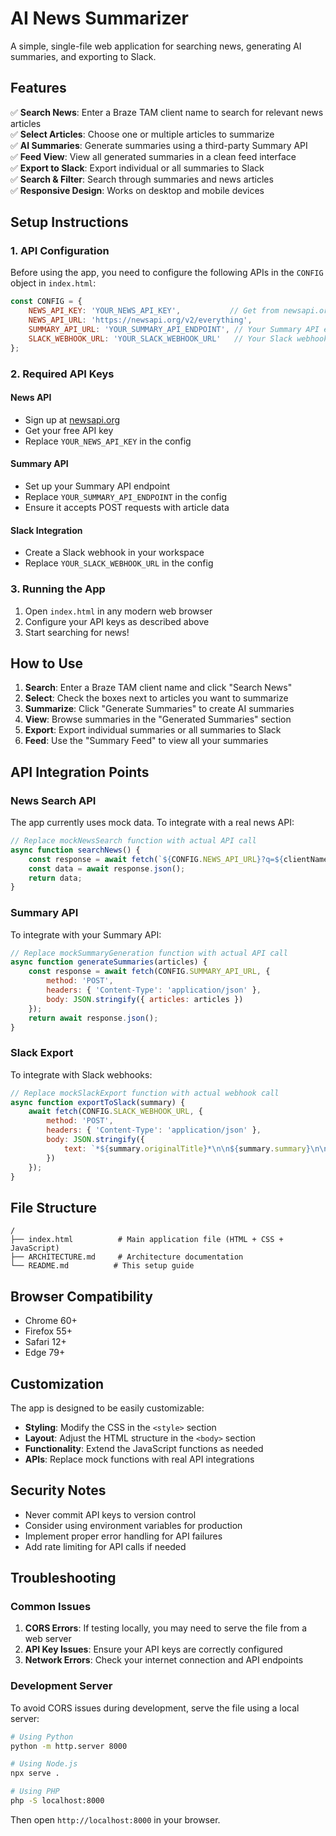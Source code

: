 # AI News Summarizer

A simple, single-file web application for searching news, generating AI summaries, and exporting to Slack.

## Features

✅ **Search News**: Enter a Braze TAM client name to search for relevant news articles  
✅ **Select Articles**: Choose one or multiple articles to summarize  
✅ **AI Summaries**: Generate summaries using a third-party Summary API  
✅ **Feed View**: View all generated summaries in a clean feed interface  
✅ **Export to Slack**: Export individual or all summaries to Slack  
✅ **Search & Filter**: Search through summaries and news articles  
✅ **Responsive Design**: Works on desktop and mobile devices  

## Setup Instructions

### 1. API Configuration

Before using the app, you need to configure the following APIs in the `CONFIG` object in `index.html`:

```javascript
const CONFIG = {
    NEWS_API_KEY: 'YOUR_NEWS_API_KEY',           // Get from newsapi.org
    NEWS_API_URL: 'https://newsapi.org/v2/everything',
    SUMMARY_API_URL: 'YOUR_SUMMARY_API_ENDPOINT', // Your Summary API endpoint
    SLACK_WEBHOOK_URL: 'YOUR_SLACK_WEBHOOK_URL'   // Your Slack webhook URL
};
```

### 2. Required API Keys

#### News API
- Sign up at [newsapi.org](https://newsapi.org)
- Get your free API key
- Replace `YOUR_NEWS_API_KEY` in the config

#### Summary API
- Set up your Summary API endpoint
- Replace `YOUR_SUMMARY_API_ENDPOINT` in the config
- Ensure it accepts POST requests with article data

#### Slack Integration
- Create a Slack webhook in your workspace
- Replace `YOUR_SLACK_WEBHOOK_URL` in the config

### 3. Running the App

1. Open `index.html` in any modern web browser
2. Configure your API keys as described above
3. Start searching for news!

## How to Use

1. **Search**: Enter a Braze TAM client name and click "Search News"
2. **Select**: Check the boxes next to articles you want to summarize
3. **Summarize**: Click "Generate Summaries" to create AI summaries
4. **View**: Browse summaries in the "Generated Summaries" section
5. **Export**: Export individual summaries or all summaries to Slack
6. **Feed**: Use the "Summary Feed" to view all your summaries

## API Integration Points

### News Search API
The app currently uses mock data. To integrate with a real news API:

```javascript
// Replace mockNewsSearch function with actual API call
async function searchNews() {
    const response = await fetch(`${CONFIG.NEWS_API_URL}?q=${clientName}&apiKey=${CONFIG.NEWS_API_KEY}`);
    const data = await response.json();
    return data;
}
```

### Summary API
To integrate with your Summary API:

```javascript
// Replace mockSummaryGeneration function with actual API call
async function generateSummaries(articles) {
    const response = await fetch(CONFIG.SUMMARY_API_URL, {
        method: 'POST',
        headers: { 'Content-Type': 'application/json' },
        body: JSON.stringify({ articles: articles })
    });
    return await response.json();
}
```

### Slack Export
To integrate with Slack webhooks:

```javascript
// Replace mockSlackExport function with actual webhook call
async function exportToSlack(summary) {
    await fetch(CONFIG.SLACK_WEBHOOK_URL, {
        method: 'POST',
        headers: { 'Content-Type': 'application/json' },
        body: JSON.stringify({
            text: `*${summary.originalTitle}*\n\n${summary.summary}\n\nSource: ${summary.source}`
        })
    });
}
```

## File Structure

```
/
├── index.html          # Main application file (HTML + CSS + JavaScript)
├── ARCHITECTURE.md     # Architecture documentation
└── README.md          # This setup guide
```

## Browser Compatibility

- Chrome 60+
- Firefox 55+
- Safari 12+
- Edge 79+

## Customization

The app is designed to be easily customizable:

- **Styling**: Modify the CSS in the `<style>` section
- **Layout**: Adjust the HTML structure in the `<body>` section
- **Functionality**: Extend the JavaScript functions as needed
- **APIs**: Replace mock functions with real API integrations

## Security Notes

- Never commit API keys to version control
- Consider using environment variables for production
- Implement proper error handling for API failures
- Add rate limiting for API calls if needed

## Troubleshooting

### Common Issues

1. **CORS Errors**: If testing locally, you may need to serve the file from a web server
2. **API Key Issues**: Ensure your API keys are correctly configured
3. **Network Errors**: Check your internet connection and API endpoints

### Development Server

To avoid CORS issues during development, serve the file using a local server:

```bash
# Using Python
python -m http.server 8000

# Using Node.js
npx serve .

# Using PHP
php -S localhost:8000
```

Then open `http://localhost:8000` in your browser.

